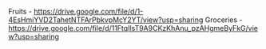 Fruits - https://drive.google.com/file/d/1-4EsHmiYVD2TahetNTFArPbkvpMcY2YT/view?usp=sharing
Groceries - https://drive.google.com/file/d/11FtqIlsT9A9CKzKhAnu_pzAHgmeByFkG/view?usp=sharing
